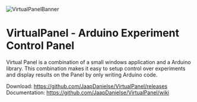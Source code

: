 ![VirtualPanelBanner](https://user-images.githubusercontent.com/21175753/57802904-5b5a1080-7757-11e9-9ed4-daf747dd266c.png)

# VirtualPanel - Arduino Experiment Control Panel
Virtual Panel is a combination of a small windows application and a Arduino library.
This combination makes it easy to setup control over experiments and display results on the Panel by only writing Arduino code.

Download: https://github.com/JaapDanielse/VirtualPanel/releases <br>
Documentation: https://github.com/JaapDanielse/VirtualPanel/wiki <br>
